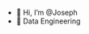- 👋 Hi, I’m @Joseph
- 👀 Data Engineering

<!---
Josepht7979/Josepht7979 is a ✨ special ✨ repository because its `README.md` (this file) appears on your GitHub profile.
You can click the Preview link to take a look at your changes.
--->
